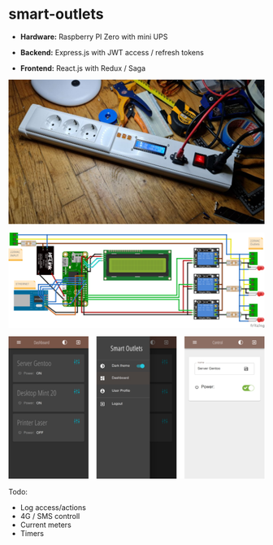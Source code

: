 # smart-outlets

 - **Ηardware:**  Raspberry PI Zero with mini UPS

 - **Backend:** Express.js with JWT access / refresh tokens

 - **Frontend:** React.js with Redux / Saga


![Alt text](https://github.com/vaidis/smart-outlets/blob/main/smart-outlets_fn.jpg?raw=true)


![Alt text](https://github.com/vaidis/smart-outlets/blob/main/smart-outlets_bb.png?raw=true)

![Alt text](https://github.com/vaidis/smart-outlets/blob/main/smart-outlets_screens.jpg?raw=true)

Todo:
- Log access/actions
- 4G / SMS controll
- Current meters
- Timers
